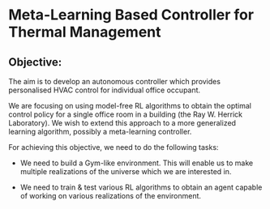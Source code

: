 # Meta-Learning Based Controller for Thermal Management

## Objective:
The aim is to develop an autonomous controller which provides personalised HVAC control for individual office occupant. 

We are focusing on using model-free RL algorithms to obtain the optimal control policy for a single office room in a building (the Ray W. Herrick Laboratory). We wish to extend this approach to a more generalized learning algorithm, possibly a meta-learning controller.

For achieving this objective, we need to do the following tasks:

 - We need to build a Gym-like environment. This will enable us to make multiple realizations of the universe which we are interested in.
 
 - We need to train & test various RL algorithms to obtain an agent capable of working on various realizations of the environment.
